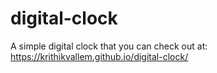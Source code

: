 # digital-clock
A simple digital clock that you can check out at: 
https://krithikvallem.github.io/digital-clock/
